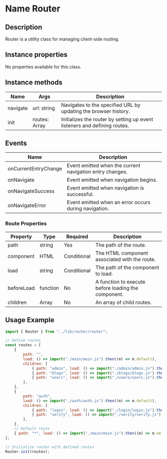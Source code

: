 # Name Router

## Description

Router is a utility class for managing client-side routing.

## Instance properties

No properties available for this class.

## Instance methods

| Name     | Args         | Description                                                  |
| -------- | ------------ | ------------------------------------------------------------ |
| navigate | url: string | Navigates to the specified URL by updating the browser history. |
| init     | routes: Array | Initializes the router by setting up event listeners and defining routes. |

## Events

| Name               | Description                                                 |
| ------------------ | ----------------------------------------------------------- |
| onCurrentEntryChange | Event emitted when the current navigation entry changes.   |
| onNavigate         | Event emitted when navigation begins.                      |
| onNavigateSuccess  | Event emitted when navigation is successful.               |
| onNavigateError    | Event emitted when an error occurs during navigation.      |

### Route Properties

| Property     | Type      | Required | Description                                     |
| ------------ | --------- | -------- | ----------------------------------------------- |
| path         | string    | Yes      | The path of the route.                         |
| component    | HTML      | Conditional | The HTML component associated with the route.  |
| load         | string    | Conditional | The path of the component to load.             |
| beforeLoad   | function  | No       | A function to execute before loading the component. |
| children     | Array     | No       | An array of child routes.                      |


## Usage Example

```javascript
import { Router } from "../lib/router/router";

// Define routes
const routes = [
    {
        path: "",
        load: () => import("./main/main.js").then((m) => m.default),
        children: [
            { path: "admin", load: () => import("./admin/admin.js").then((m) => m.default) },
            { path: "blogs", load: () => import("./blogs/blogs.js").then((m) => m.default), children: [{ path: "blog", load: () => import("./blog/blog.js").then((m) => m.default) }] },
            { path: "users", load: () => import("./users/users.js").then((m) => m.default), children: [{ path: "user", load: () => import("./user/user.js").then((m) => m.default) }] },
        ],
    },
    {
        path: "auth",
        load: () => import("./auth/auth.js").then((m) => m.default),
        children: [
            { path: "login", load: () => import("./login/login.js").then((m) => m.default) },
            { path: "verify", load: () => import("./verify/verify.js").then((m) => m.default) },
        ],
    },
    // Default route
    { path: "*", load: () => import("./main/main.js").then((m) => m.default) },
];

// Initialize router with defined routes
Router.init(routes);
```
